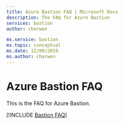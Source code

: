 ```yaml
---
title: Azure Bastion FAQ | Microsoft Docs
description: The FAQ for Azure Bastion
services: bastion
author: charwen

ms.service: bastion
ms.topic: conceptual
ms.date: 12/09/2019
ms.author: charwen
---
```

# Azure Bastion FAQ

This is the FAQ for Azure Bastion.

[!INCLUDE [Bastion FAQ](../../includes/bastion-faq-include.md)]